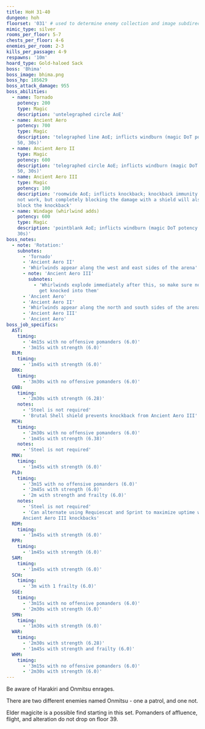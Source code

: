```yaml
---
title: HoH 31-40
dungeon: hoh
floorset: '031' # used to determine enemy collection and image subdirectory
mimic_type: silver
rooms_per_floor: 5-7
chests_per_floor: 4-6
enemies_per_room: 2-3
kills_per_passage: 4-9
respawns: '10m'
hoard_type: Gold-haloed Sack
boss: 'Bhima'
boss_image: bhima.png
boss_hp: 185629
boss_attack_damage: 955
boss_abilities:
  - name: Tornado
    potency: 200
    type: Magic
    description: 'untelegraphed circle AoE'
  - name: Ancient Aero
    potency: 700
    type: Magic
    description: 'telegraphed line AoE; inflicts windburn (magic DoT potency
    50, 30s)'
  - name: Ancient Aero II
    type: Magic
    potency: 600
    description: 'telegraphed circle AoE; inflicts windburn (magic DoT potency
    50, 30s)'
  - name: Ancient Aero III
    type: Magic
    potency: 100
    description: 'roomwide AoE; inflicts knockback; knockback immunity does
    not work, but completely blocking the damage with a shield will also
    block the knockback'
  - name: Windage (whirlwind adds)
    potency: 600
    type: Magic
    description: 'pointblank AoE; inflicts windburn (magic DoT potency 50,
    30s)'
boss_notes:
  - note: 'Rotation:'
    subnotes:
      - 'Tornado'
      - 'Ancient Aero II'
      - 'Whirlwinds appear along the west and east sides of the arena'
      - note: 'Ancient Aero III'
        subnotes:
          - 'Whirlwinds explode immediately after this, so make sure not get
            get knocked into them'
      - 'Ancient Aero'
      - 'Ancient Aero II'
      - 'Whirlwinds appear along the north and south sides of the arena'
      - 'Ancient Aero III'
      - 'Ancient Aero'
boss_job_specifics:
  AST:
    timing:
      - '4m15s with no offensive pomanders (6.0)'
      - '3m15s with strength (6.0)'
  BLM:
    timing:
      - '1m45s with strength (6.0)'
  DRK:
    timing:
      - '3m30s with no offensive pomanders (6.0)'
  GNB:
    timing:
      - '2m30s with strength (6.28)'
    notes:
      - 'Steel is not required'
      - 'Brutal Shell shield prevents knockback from Ancient Aero III'
  MCH:
    timing:
      - '2m30s with no offensive pomanders (6.0)'
      - '1m45s with strength (6.38)'
    notes:
      - 'Steel is not required'
  MNK:
    timing:
      - '1m45s with strength (6.0)'
  PLD:
    timing:
      - '3m15 with no offensive pomanders (6.0)'
      - '2m45s with strength (6.0)'
      - '2m with strength and frailty (6.0)'
    notes:
      - 'Steel is not required'
      - 'Can alternate using Requiescat and Sprint to maximize uptime with
      Ancient Aero III knockbacks'
  RDM:
    timing:
      - '1m45s with strength (6.0)'
  RPR:
    timing:
      - '1m45s with strength (6.0)'
  SAM:
    timing:
      - '1m45s with strength (6.0)'
  SCH:
    timing:
      - '3m with 1 frailty (6.0)'
  SGE:
    timing:
      - '3m15s with no offensive pomanders (6.0)'
      - '2m30s with strength (6.0)'
  SMN:
    timing:
      - '1m30s with strength (6.0)'
  WAR:
    timing:
      - '2m30s with strength (6.28)'
      - '1m45s with strength and frailty (6.0)'
  WHM:
    timing:
      - '3m15s with no offensive pomanders (6.0)'
      - '2m30s with strength (6.0)'
---
```


Be aware of Harakiri and Onmitsu enrages.

There are two different enemies named Onmitsu - one a patrol, and one not.

Elder magicite is a possible find starting in this set. Pomanders of affluence,
flight, and alteration do not drop on floor 39.
